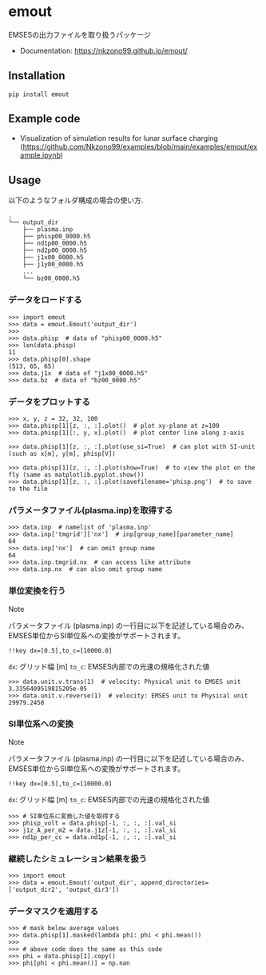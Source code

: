 # emout
EMSESの出力ファイルを取り扱うパッケージ

* Documentation: https://nkzono99.github.io/emout/

## Installation
```
pip install emout
```

## Example code

- Visualization of simulation results for lunar surface charging (https://github.com/Nkzono99/examples/blob/main/examples/emout/example.ipynb)

## Usage
以下のようなフォルダ構成の場合の使い方.
```
.
└── output_dir
    ├── plasma.inp
    ├── phisp00_0000.h5
    ├── nd1p00_0000.h5
    ├── nd2p00_0000.h5
    ├── j1x00_0000.h5
    ├── j1y00_0000.h5
    ...
    └── bz00_0000.h5
```

### データをロードする
```
>>> import emout
>>> data = emout.Emout('output_dir')
>>>
>>> data.phisp  # data of "phisp00_0000.h5"
>>> len(data.phisp)
11
>>> data.phisp[0].shape
(513, 65, 65)
>>> data.j1x  # data of "j1x00_0000.h5"
>>> data.bz  # data of "bz00_0000.h5"
```

### データをプロットする
```
>>> x, y, z = 32, 32, 100
>>> data.phisp[1][z, :, :].plot()  # plot xy-plane at z=100
>>> data.phisp[1][:, y, x].plot()  # plot center line along z-axis

>>> data.phisp[1][z, :, :].plot(use_si=True)  # can plot with SI-unit (such as x[m], y[m], phisp[V])

>>> data.phisp[1][z, :, :].plot(show=True)  # to view the plot on the fly (same as matplotlib.pyplot.show())
>>> data.phisp[1][z, :, :].plot(savefilename='phisp.png')  # to save to the file
```

### パラメータファイル(plasma.inp)を取得する
```
>>> data.inp  # namelist of 'plasma.inp'
>>> data.inp['tmgrid']['nx']  # inp[group_name][parameter_name]
64
>>> data.inp['nx']  # can omit group name
64
>>> data.inp.tmgrid.nx  # can access like attribute
>>> data.inp.nx  # can also omit group name
```

### 単位変換を行う
> [!NOTE]
> パラメータファイル (plasma.inp) の一行目に以下を記述している場合のみ、EMSES単位からSI単位系への変換がサポートされます。
> 
> ```
> !!key dx=[0.5],to_c=[10000.0]
> ```
> 
> ```dx```: グリッド幅 [m]
> ```to_c```: EMSES内部での光速の規格化された値

```
>>> data.unit.v.trans(1)  # velocity: Physical unit to EMSES unit
3.3356409519815205e-05
>>> data.unit.v.reverse(1)  # velocity: EMSES unit to Physical unit
29979.2458
```

### SI単位系への変換
> [!NOTE]
> パラメータファイル (plasma.inp) の一行目に以下を記述している場合のみ、EMSES単位からSI単位系への変換がサポートされます。
> 
> ```
> !!key dx=[0.5],to_c=[10000.0]
> ```
> 
> ```dx```: グリッド幅 [m]
> ```to_c```: EMSES内部での光速の規格化された値

```
>>> # SI単位系に変換した値を取得する
>>> phisp_volt = data.phisp[-1, :, :, :].val_si
>>> j1z_A_per_m2 = data.j1z[-1, :, :, :].val_si
>>> nd1p_per_cc = data.nd1p[-1, :, :, :].val_si
```

### 継続したシミュレーション結果を扱う
```
>>> import emout
>>> data = emout.Emout('output_dir', append_directories=['output_dir2', 'output_dir3'])
```

### データマスクを適用する
```
>>> # mask below average values
>>> data.phisp[1].masked(lambda phi: phi < phi.mean())
>>>
>>> # above code does the same as this code
>>> phi = data.phisp[1].copy()
>>> phi[phi < phi.mean()] = np.nan
```

